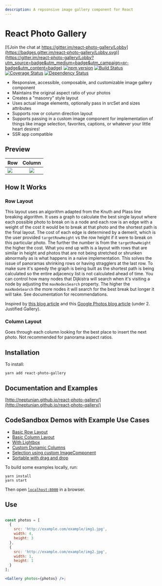 ```yaml
---
description: A repsonsive image gallery component for React
---
```


# React Photo Gallery

[![Join the chat at https://gitter.im/react-photo-gallery/Lobby](https://badges.gitter.im/react-photo-gallery/Lobby.svg)](https://gitter.im/react-photo-gallery/Lobby?utm_source=badge&utm_medium=badge&utm_campaign=pr-badge&utm_content=badge)
[![npm version](https://badge.fury.io/js/react-photo-gallery.svg)](https://badge.fury.io/js/react-photo-gallery)
[![Build Status](https://travis-ci.org/neptunian/react-photo-gallery.svg?branch=master)](https://travis-ci.org/neptunian/react-photo-gallery)
[![Coverage Status](https://coveralls.io/repos/github/neptunian/react-photo-gallery/badge.svg?branch=master)](https://coveralls.io/github/neptunian/react-photo-gallery?branch=master)
[![Dependency Status](https://david-dm.org/neptunian/react-photo-gallery.svg)](https://david-dm.org/neptunian/react-photo-gallery)

* Responsive, accessible, composable, and customizable image gallery component 
* Maintains the original aspect ratio of your photos
* Creates a "masonry" style layout
* Uses actual image elements, optionally pass in srcSet and sizes attributes
* Supports row or column direction layout
* Supports passing in a custom image component for implementation of things like image selection, favorites, captions, or whatever your little heart desires!
* SSR app compatible

## Preview

| Row       | Column           |
| ------------- |:-------------:|
| <img src="https://live.staticflickr.com/65535/40680327133_6f6218bfa3.jpg" /> | <img src="https://live.staticflickr.com/65535/47594180212_0dc2694eda.jpg"> |


## How It Works

### Row Layout
This layout uses an algorithm adapted from the Knuth and Plass line breaking algorithm.  It uses a graph to calculate the best single layout where each possible photo to break on is a node and each row is an edge with a weight of the cost it would be to break at that photo and the shortest path is the final layout. The cost of each edge is determined by a demerit, which is the user provided `targetRowHeight` vs the row height if it were to break on this particular photo.  The further the number is from the `targetRowHeight` the higher the cost. What you end up with is a layout with rows that are similar in height and photos that are not being stretched or shrunken abnormally as is what happens in a naive implementation. This solves the issue of panoramas shrinking rows or having stragglers at the last row.  To make sure it's speedy the graph is being built as the shortest path is being calculated so the entire adjacency list is not calculated ahead of time. You can control how many nodes that Dijkistra will search when it's visiting a node by adjusting the `maxNodesSearch` property. The higher the `maxNodeSearch` the more nodes it will search for the best break but longer it will take.  See documentation for recommendations.

Inspired by [this blog article](http://blog.vjeux.com/2014/image/google-plus-layout-find-best-breaks.html) and this [Google Photos blog article](https://medium.com/google-design/google-photos-45b714dfbed1) (under 2. Justified Gallery).

### Column Layout
Goes through each column looking for the best place to insert the next photo. Not recommended for panorama aspect ratios.

## Installation

To install:

```
yarn add react-photo-gallery
```

## Documentation and Examples

[http://neptunian.github.io/react-photo-gallery/](http://neptunian.github.io/react-photo-gallery/)

## CodeSandbox Demos with Example Use Cases

* [Basic Row Layout](https://codesandbox.io/s/9yx911wl9y)
* [Basic Column Layout](https://codesandbox.io/s/r09k1xj614)
* [With Lightbox](https://codesandbox.io/s/5vn3lvz2n4)
* [Custom Dynamic Columns](https://codesandbox.io/s/ll7ym48027)
* [Selection using custom ImageComponent](https://codesandbox.io/s/o7o241q09)
* [Sortable with drag and drop](https://codesandbox.io/s/8y7n1r9y5j)

To build some examples locally, run:

```
yarn install
yarn start
```

Then open [`localhost:8000`](http://localhost:8000) in a browser.


## Use

```jsx

const photos = [
  {
    src: 'http://example.com/example/img1.jpg',
    width: 4,
    height: 3
  },
  {
    src: 'http://example.com/example/img2.jpg',
    width: 1,
    height: 1
  }
];

<Gallery photos={photos} />;

```

